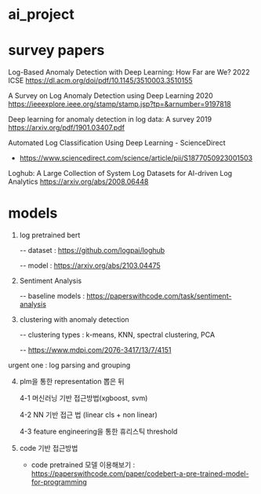 # ai_project

# survey papers
Log-Based Anomaly Detection with Deep Learning: How Far are We? 2022 ICSE
https://dl.acm.org/doi/pdf/10.1145/3510003.3510155

A Survey on Log Anomaly Detection using Deep Learning 2020 
https://ieeexplore.ieee.org/stamp/stamp.jsp?tp=&arnumber=9197818

Deep learning for anomaly detection in log data: A survey 2019
https://arxiv.org/pdf/1901.03407.pdf

Automated Log Classification Using Deep Learning - ScienceDirect
- https://www.sciencedirect.com/science/article/pii/S1877050923001503
  
Loghub: A Large Collection of System Log Datasets for AI-driven Log Analytics
https://arxiv.org/abs/2008.06448

# models

1. log pretrained bert

   -- dataset : https://github.com/logpai/loghub

   -- model : https://arxiv.org/abs/2103.04475

2. Sentiment Analysis

   -- baseline models : https://paperswithcode.com/task/sentiment-analysis
   
4. clustering with anomaly detection

   -- clustering types : k-means, KNN, spectral clustering, PCA

   -- https://www.mdpi.com/2076-3417/13/7/4151

urgent one : log parsing and grouping

4. plm을 통한 representation 뽑은 뒤

   4-1 머신러닝 기반 접근방법(xgboost, svm)

   4-2 NN 기반 접근 법 (linear cls + non linear)

   4-3 feature engineering을 통한 휴리스틱 threshold

5. code 기반 접근방법

   - code pretrained 모델 이용해보기 : https://paperswithcode.com/paper/codebert-a-pre-trained-model-for-programming


   
